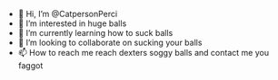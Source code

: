 - 👋 Hi, I’m @CatpersonPerci
- 👀 I’m interested in huge balls
- 🌱 I’m currently learning how to suck balls
- 💞️ I’m looking to collaborate on sucking your balls 
- 📫 How to reach me reach dexters soggy balls and contact me you faggot

<!---
CatpersonPerci/CatpersonPerci is a ✨ special ✨ repository because its `README.md` (this file) appears on your GitHub profile.
You can click the Preview link to take a look at your changes. ok fuck yourself now
--->
